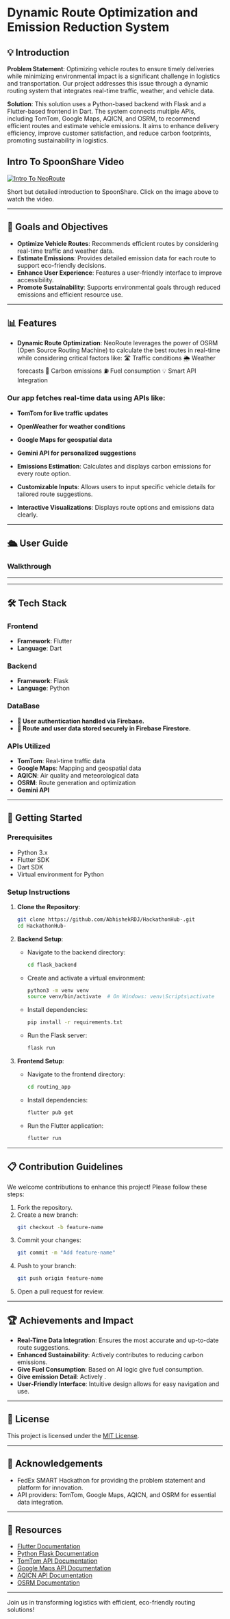 # Dynamic Route Optimization and Emission Reduction System

## 💡 Introduction

**Problem Statement**: Optimizing vehicle routes to ensure timely deliveries while minimizing environmental impact is a significant challenge in logistics and transportation. Our project addresses this issue through a dynamic routing system that integrates real-time traffic, weather, and vehicle data.

**Solution**: This solution uses a Python-based backend with Flask and a Flutter-based frontend in Dart. The system connects multiple APIs, including TomTom, Google Maps, AQICN, and OSRM, to recommend efficient routes and estimate vehicle emissions. It aims to enhance delivery efficiency, improve customer satisfaction, and reduce carbon footprints, promoting sustainability in logistics.

## Intro To SpoonShare Video

[![Intro To NeoRoute](https://github.com/AbhishekRDJ/HackathonHub-/blob/main/assets/thumnail.jpg?raw=true)](https://www.youtube.com/watch?v=RaYNFWcBbUM)


Short but detailed introduction to SpoonShare. Click on the image above to watch the video.

---

## 🎯 Goals and Objectives

- **Optimize Vehicle Routes**: Recommends efficient routes by considering real-time traffic and weather data.
- **Estimate Emissions**: Provides detailed emission data for each route to support eco-friendly decisions.
- **Enhance User Experience**: Features a user-friendly interface to improve accessibility.
- **Promote Sustainability**: Supports environmental goals through reduced emissions and efficient resource use.

---

## 📊 Features

- **Dynamic Route Optimization**: NeoRoute leverages the power of OSRM (Open Source Routing Machine) to calculate the best routes in real-time while considering critical factors like:
🛣️ Traffic conditions
🌦️ Weather forecasts
🌿 Carbon emissions
⛽ Fuel consumption
💡 Smart API Integration

### Our app fetches real-time data using APIs like:
- **TomTom for live traffic updates**
- **OpenWeather for weather conditions**
- **Google Maps for geospatial data**
- **Gemini API for personalized suggestions**

- **Emissions Estimation**: Calculates and displays carbon emissions for every route option.
- **Customizable Inputs**: Allows users to input specific vehicle details for tailored route suggestions.
- **Interactive Visualizations**: Displays route options and emissions data clearly.

---
## 🛳 User Guide

### Walkthrough

---

---

## 🛠 Tech Stack

### Frontend
- **Framework**: Flutter
- **Language**: Dart

### Backend
- **Framework**: Flask
- **Language**: Python

### DataBase
- **🔐 User authentication handled via Firebase.**
- **📂 Route and user data stored securely in Firebase Firestore.**

### APIs Utilized
- **TomTom**: Real-time traffic data
- **Google Maps**: Mapping and geospatial data
- **AQICN**: Air quality and meteorological data
- **OSRM**: Route generation and optimization
- **Gemini API**

---

## 🚀 Getting Started

### Prerequisites

- Python 3.x
- Flutter SDK
- Dart SDK
- Virtual environment for Python

### Setup Instructions

1. **Clone the Repository**:
   ```bash
   git clone https://github.com/AbhishekRDJ/HackathonHub-.git
   cd HackathonHub-
   ```

2. **Backend Setup**:
   - Navigate to the backend directory:
     ```bash
     cd flask_backend
     ```
   - Create and activate a virtual environment:
     ```bash
     python3 -m venv venv
     source venv/bin/activate  # On Windows: venv\Scripts\activate
     ```
   - Install dependencies:
     ```bash
     pip install -r requirements.txt
     ```
   - Run the Flask server:
     ```bash
     flask run
     ```

3. **Frontend Setup**:
   - Navigate to the frontend directory:
     ```bash
     cd routing_app
     ```
   - Install dependencies:
     ```bash
     flutter pub get
     ```
   - Run the Flutter application:
     ```bash
     flutter run
     ```

---

## 📋 Contribution Guidelines

We welcome contributions to enhance this project! Please follow these steps:

1. Fork the repository.
2. Create a new branch:
   ```bash
   git checkout -b feature-name
   ```
3. Commit your changes:
   ```bash
   git commit -m "Add feature-name"
   ```
4. Push to your branch:
   ```bash
   git push origin feature-name
   ```
5. Open a pull request for review.

---

## 🏆 Achievements and Impact

- **Real-Time Data Integration**: Ensures the most accurate and up-to-date route suggestions.
- **Enhanced Sustainability**: Actively contributes to reducing carbon emissions.
- **Give Fuel Consumption**: Based on AI logic give fuel consumption.
- **Give emission Detail**: Actively .
- **User-Friendly Interface**: Intuitive design allows for easy navigation and use.

---

## 📜 License

This project is licensed under the [MIT License](LICENSE).

---

## 🤝 Acknowledgements

- FedEx SMART Hackathon for providing the problem statement and platform for innovation.
- API providers: TomTom, Google Maps, AQICN, and OSRM for essential data integration.

---

## 📎 Resources

- [Flutter Documentation](https://docs.flutter.dev/)
- [Python Flask Documentation](https://flask.palletsprojects.com/en/2.0.x/)
- [TomTom API Documentation](https://developer.tomtom.com/)
- [Google Maps API Documentation](https://developers.google.com/maps/)
- [AQICN API Documentation](https://aqicn.org/api/)
- [OSRM Documentation](http://project-osrm.org/)

---

Join us in transforming logistics with efficient, eco-friendly routing solutions!
